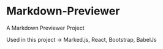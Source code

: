 # Markdown-Previewer
A Markdown Previewer Project

Used in this project -> Marked.js, React, Bootstrap, BabelJs
